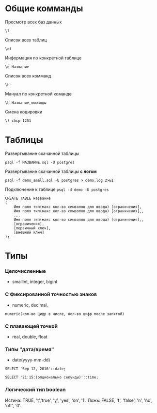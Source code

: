 # Общие комманды
Просмотр всех баз данных
```
\l
```
Список всех таблиц
 ```
 \dt
 ```
Информация по конкретной таблице
```
\d Название
```
Список всех комманд 
```
\h
```
Мануал по конкретной команде 
```
\h Название_команды
```
Смена кодировки
```
\! chcp 1251
```

# Таблицы
Развертывание скачанной таблицы
```
psql -f НАЗВАНИЕ.sql -U postgres
```

Развертывание скачанной таблицы **с логом**
```
psql -f demo_small.sql -U postgres > demo.log 2>&1
```

Подключение к таблице `psql -d demo -U postgres`


```
CREATE TABLE название
(
    Имя поля тип(макс кол-во символов для ввода) [ограничения],
    Имя поля тип(макс кол-во символов для ввода) [ограничения],,
    ...
    Имя поля тип(макс кол-во символов для ввода) [ограничения],,
    [ограничения],
    [первичный ключ],
    [внешний ключ]
);
 ```

# Типы

### Целочисленные
- smallint, integer, bigint
### C Фиксированной точностью знаков
- numeric, decimal.
```
numeric(кол-во цифр в числе, кол-во цифр после запятой)
```
### С плавающей точкой
- real, double, float
### Типы "дата/время"
- date(yyyy-mm-dd)
```
SELECT 'Sep 12, 2016'::date;
```
```
SELECT '21:15:(опционально секунды)'::time;
```
### Логический тип boolean
Истина: TRUE, 't','true', 'y', 'yes', 'on', '1'.
Ложь: FALSE, 'f', 'false', 'n', 'no', 'off', '0'.

